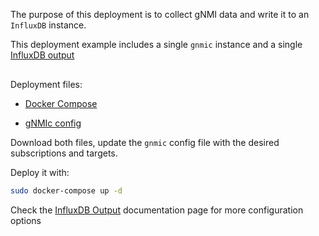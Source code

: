 The purpose of this deployment is to collect gNMI data and write it to an `InfluxDB` instance.

This deployment example includes a single `gnmic` instance and a single [InfluxDB output](../../../user_guide/outputs/influxdb_output.md)

<div class="mxgraph" style="max-width:100%;border:1px solid transparent;margin:0 auto; display:block;" data-mxgraph="{&quot;page&quot;:12,&quot;zoom&quot;:1.4,&quot;highlight&quot;:&quot;#0000ff&quot;,&quot;nav&quot;:true,&quot;check-visible-state&quot;:true,&quot;resize&quot;:true,&quot;url&quot;:&quot;https://raw.githubusercontent.com/karimra/gnmic/diagrams/diagrams/single_instance_influxdb.drawio&quot;}"></div>

<script type="text/javascript" src="https://cdn.jsdelivr.net/gh/hellt/drawio-js@main/embed2.js?&fetch=https%3A%2F%2Fraw.githubusercontent.com%2Fkarimra%2Fgnmic%2Fdiagrams%2Fsingle_instance_influxdb.drawio" async></script>

Deployment files:

- [Docker Compose](https://github.com/karimra/gnmic/blob/main/examples/deployments/1.single-instance/3.influxdb-output/docker-compose/docker-compose.yaml)

- [gNMIc config](https://github.com/karimra/gnmic/blob/main/examples/deployments/1.single-instance/3.influxdb-output/docker-compose/gnmic1.yaml)

Download both files, update the `gnmic` config file with the desired subscriptions and targets.

Deploy it with:

```bash
sudo docker-compose up -d
```

Check the [InfluxDB Output](../../../user_guide/outputs/influxdb_output.md) documentation page for more configuration options
